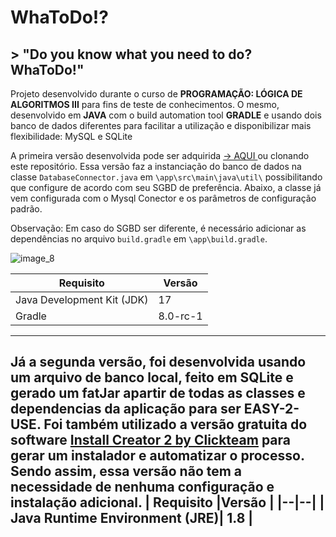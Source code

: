 # WhaToDo!?
## > "Do you know what you need to do? WhaToDo!" 

Projeto desenvolvido durante o curso de **PROGRAMAÇÃO: LÓGICA DE ALGORITMOS III** para fins de teste de conhecimentos. O mesmo, desenvolvido em **JAVA** com o build automation tool **GRADLE** e usando dois banco de dados diferentes para facilitar a utilização e disponibilizar mais flexibilidade: MySQL e SQLite

A primeira versão desenvolvida pode ser adquirida [→ AQUI ](https://codeload.github.com/fabiovieirapontoexe/WhaToDo/zip/refs/heads/main) ou clonando este repositório. Essa versão faz a instanciação do banco de dados na classe `DatabaseConnector.java` em  `\app\src\main\java\util\` possibilitando que configure de acordo com seu SGBD de preferência.
Abaixo, a classe já vem configurada com o Mysql Conector e os parâmetros de configuração padrão.

Observação: Em caso do SGBD ser diferente, é necessário adicionar as dependências no arquivo `build.gradle` em `\app\build.gradle`. 

![image_8](https://github.com/fabiovieirapontoexe/WhaToDo/assets/49982931/ce8f053c-7fde-458c-855f-54715360ffe4)

| Requisito |Versão  |
|--|--|
| Java Development Kit (JDK)| 17 |
| Gradle |  8.0-rc-1 |
---

Já a segunda versão, foi desenvolvida usando um arquivo de banco local, feito em SQLite e gerado um fatJar apartir de todas as classes e dependencias da aplicação para ser **EASY-2-USE**. Foi também utilizado a versão gratuita do software [Install Creator 2 by Clickteam](https://www.clickteam.com/install-creator-2) para gerar um instalador e automatizar o processo.
Sendo assim, essa versão não tem a necessidade de nenhuma configuração e instalação adicional.
| Requisito |Versão  |
|--|--|
| Java Runtime Environment (JRE)| 1.8 |
---
